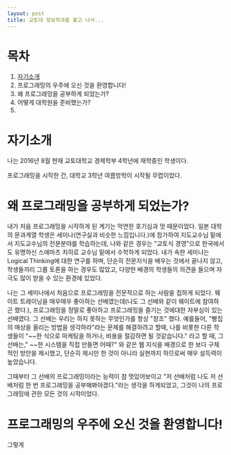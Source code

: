 ```yaml
---
layout: post
title: 교토대 정보학과를 붙고 나서...
---
```


# 목차
1. [자기소개](#자기소개)
2. 프로그래밍의 우주에 오신 것을 환영합니다!
2. 왜 프로그래밍을 공부하게 되었는가?
3. 어떻게 대학원을 준비했는가?
4. 

# 자기소개

나는 2016년 8월 현재 교토대학교 경제학부 4학년에 재학중인 학생이다.

프로그래밍을 시작한 건, 대학교 3학년 여름방학이 시작될 무렵이었다.

# 왜 프로그래밍을 공부하게 되었는가?

내가 처음 프로그래밍을 시작하게 된 계기는 막연한 호기심과 멋 때문이었다.
일본 대학의 문과계열 학생은 세미나(연구실과 비슷한 느낌입니다.)에 참가하여 지도교수님 밑에서 지도교수님의 전문분야를 학습하는데, 나와 같은 경우는 "교토식 경영"으로 한국에서도 유명하신 스에마츠 치히로 교수님 밑에서 수학하게 되었다. 내가 속한 세미나는 Logical Thinking에 대한 연구를 하며, 단순히 전문지식을 배우는 것에서 끝나지 않고, 학생들끼리 그룹 토론을 하는 경우도 많았고, 다양한 배경의 학생들의 의견을 들으며 자극도 많이 받을 수 있는 환경에 있었다.

나는 그 세미나에서 처음으로 프로그래밍을 전문적으로 하는 사람을 접하게 되었다. 웨이트 트레이닝을 매우매우 좋아하는 선배였는데(나도 그 선배와 같이 웨이트에 참여하곤 했다.), 프로그래밍을 정말로 좋아하고 프로그래밍을 즐기는 것에대한 자부심이 있는 선배였다. 그 선배는 우리는 하지 못하는 무엇인가를 항상 "창조" 했다. 예를들어, "빵집의 매상을 올리는 방법을 생각하라"라는 문제를 해결하려고 할때, 나를 비롯한 다른 학생들이 "~~한 식으로 마케팅을 하거나, 비용을 절감하면 될 것같습니다." 라고 할 때, 그 선배는," ~~한 시스템을 직접 만들면 어때?" 와 같은 웹 지식을 배경으로 한 보다 구체적인 방안을 제시했고, 단순히 제시만 한 것이 아니라 실현까지 하므로써 매우 설득력이 높았습니다.

그때부터 그 선배의 프로그래밍이라는 능력이 참 멋있어보이고 "저 선배처럼 나도 저 선배처럼 한 번 프로그래밍을 공부해봐야겠다."라는 생각을 하게되었고, 그것이 나의 프로그래밍에 관한 모든 것의 시작이었다.

# 프로그래밍의 우주에 오신 것을 환영합니다!

그렇게 

